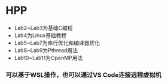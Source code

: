 # HPP
 - Lab2~Lab3为基础C编程
 - Lab4为Linux基础教程
 - Lab5~Lab7为串行优化和编译器优化
 - Lab8~Lab9为Pthread用法
 - Lab10~Lab11为OpenMP用法

### 可以基于WSL操作，也可以通过VS Code连接远程虚拟机